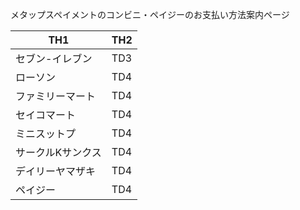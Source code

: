 メタップスペイメントのコンビニ・ペイジーのお支払い方法案内ページ


| TH1 | TH2 |
----|---- 
| セブン-イレブン | TD3 |
| ローソン | TD4 |
| ファミリーマート | TD4 |
| セイコマート | TD4 |
| ミニスットプ | TD4 |
| サークルKサンクス | TD4 |
| デイリーヤマザキ | TD4 |
| ペイジー | TD4 |
